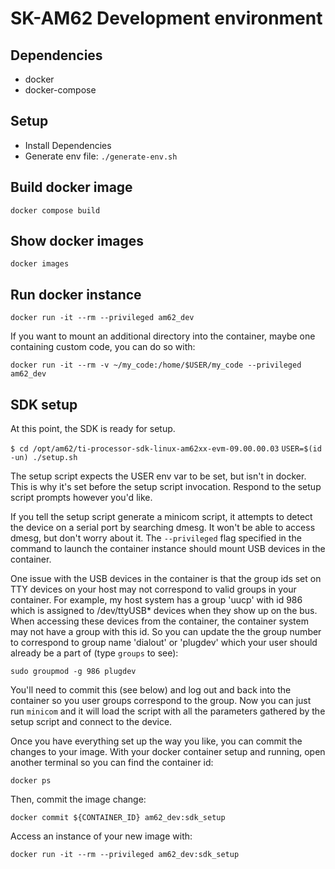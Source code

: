 # SK-AM62 Development environment

## Dependencies

- docker
- docker-compose

## Setup

- Install Dependencies
- Generate env file: `./generate-env.sh`

## Build docker image

`docker compose build`

## Show docker images

`docker images`

## Run docker instance

`docker run -it --rm --privileged am62_dev`

If you want to mount an additional directory into the container, maybe
one containing custom code, you can do so with:

`docker run -it --rm -v ~/my_code:/home/$USER/my_code --privileged am62_dev`

## SDK setup

At this point, the SDK is ready for setup.

`$ cd /opt/am62/ti-processor-sdk-linux-am62xx-evm-09.00.00.03`
`USER=$(id -un) ./setup.sh`

The setup script expects the USER env var to be set, but isn't in docker.
This is why it's set before the setup script invocation. Respond to the
setup script prompts however you'd like.

If you tell the setup script generate a minicom script, it attempts to detect the
device on a serial port by searching dmesg. It won't be able to access dmesg, but
don't worry about it. The `--privileged` flag specified in the command to launch
the container instance should mount USB devices in the container.

One issue with the USB devices in the container is that the group ids set on TTY
devices on your host may not correspond to valid groups in your container. For
example, my host system has a group 'uucp' with id 986 which is assigned to
/dev/ttyUSB* devices when they show up on the bus. When accessing these devices
from the container, the container system may not have a group with this id. So you
can update the the group number to correspond to group name 'dialout' or 'plugdev'
which your user should already be a part of (type `groups` to see):

`sudo groupmod -g 986 plugdev`

You'll need to commit this (see below) and log out and back into the container
so you user groups correspond to the group. Now you can just run `minicom` and it
will load the script with all the parameters gathered by the setup script and
connect to the device.

Once you have everything set up the way you like, you can commit the changes to
your image. With your docker container setup and running, open another terminal
so you can find the container id:

`docker ps`

Then, commit the image change:

`docker commit ${CONTAINER_ID} am62_dev:sdk_setup`

Access an instance of your new image with:

`docker run -it --rm --privileged am62_dev:sdk_setup`


